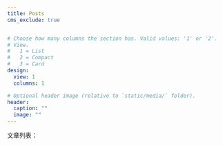 ```yaml
---
title: Posts
cms_exclude: true


# Choose how many columns the section has. Valid values: '1' or '2'.
# View.
#   1 = List
#   2 = Compact
#   3 = Card
design:
  view: 1
  columns: 1

# Optional header image (relative to `static/media/` folder).
header:
  caption: ""
  image: ""
---
```


文章列表：
